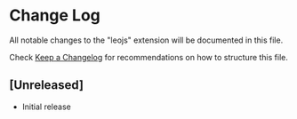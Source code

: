 # Change Log

All notable changes to the "leojs" extension will be documented in this file.

Check [Keep a Changelog](http://keepachangelog.com/) for recommendations on how to structure this file.

## [Unreleased]

- Initial release